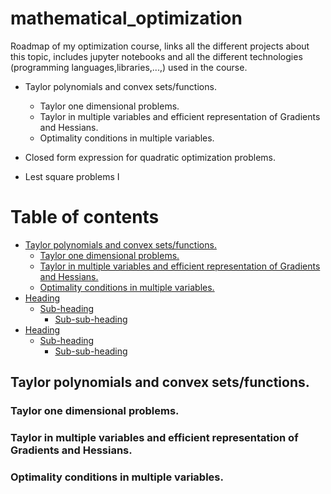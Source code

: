 # mathematical_optimization
Roadmap of my optimization course, links all the different projects about this topic, includes jupyter notebooks and all the different technologies (programming languages,libraries,...,) used in the course. 


- Taylor polynomials and convex sets/functions.
  - Taylor one dimensional problems.
  - Taylor in multiple variables and efficient representation of Gradients and Hessians.
  - Optimality conditions in multiple variables.

- Closed form expression for quadratic optimization problems.
- Lest square problems I 

# Table of contents

- [Taylor polynomials and convex sets/functions.](#Taylor%20polynomials%20and%20convex%20sets/functions.)
  * [Taylor one dimensional problems.](#sub-heading)
  * [Taylor in multiple variables and efficient representation of Gradients and Hessians.](#sub-heading)  
  * [Optimality conditions in multiple variables.](#sub-heading)
- [Heading](#heading-1)
  * [Sub-heading](#sub-heading-1)
    + [Sub-sub-heading](#sub-sub-heading-1)
- [Heading](#heading-2)
  * [Sub-heading](#sub-heading-2)
    + [Sub-sub-heading](#sub-sub-heading-2)



## Taylor polynomials and convex sets/functions.

### Taylor one dimensional problems.
### Taylor in multiple variables and efficient representation of Gradients and Hessians.
### Optimality conditions in multiple variables.
